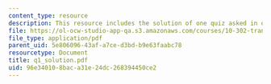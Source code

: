 ```yaml
---
content_type: resource
description: This resource includes the solution of one quiz asked in quiz 1.
file: https://ol-ocw-studio-app-qa.s3.amazonaws.com/courses/10-302-transport-processes-fall-2004/96e340108baca31e24dc268394450ce2_q1_solution.pdf
file_type: application/pdf
parent_uid: 5e806096-43af-a7ce-d3bd-b9e63faabc78
resourcetype: Document
title: q1_solution.pdf
uid: 96e34010-8bac-a31e-24dc-268394450ce2
---
```

